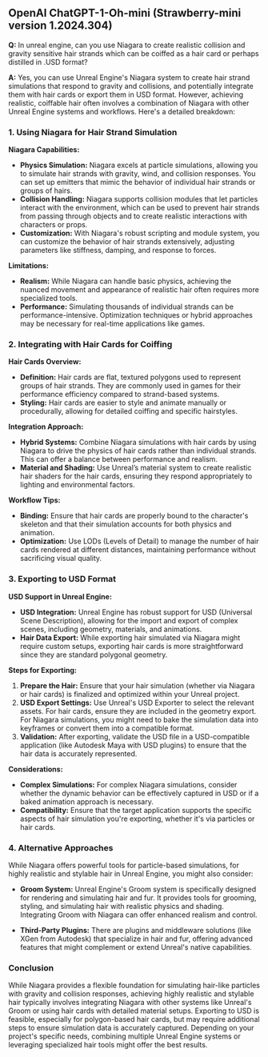 ## OpenAI ChatGPT-1-Oh-mini (Strawberry-mini version 1.2024.304)

**Q:** In unreal engine, can you use Niagara to create realistic collision and gravity sensitive hair strands which can be coiffed as a hair card or perhaps distilled in .USD format?

**A:** Yes, you can use Unreal Engine's Niagara system to create hair strand simulations that respond to gravity and collisions, and potentially integrate them with hair cards or export them in USD format. However, achieving realistic, coiffable hair often involves a combination of Niagara with other Unreal Engine systems and workflows. Here's a detailed breakdown:

### 1. **Using Niagara for Hair Strand Simulation**

**Niagara Capabilities:**
- **Physics Simulation:** Niagara excels at particle simulations, allowing you to simulate hair strands with gravity, wind, and collision responses. You can set up emitters that mimic the behavior of individual hair strands or groups of hairs.
- **Collision Handling:** Niagara supports collision modules that let particles interact with the environment, which can be used to prevent hair strands from passing through objects and to create realistic interactions with characters or props.
- **Customization:** With Niagara's robust scripting and module system, you can customize the behavior of hair strands extensively, adjusting parameters like stiffness, damping, and response to forces.

**Limitations:**
- **Realism:** While Niagara can handle basic physics, achieving the nuanced movement and appearance of realistic hair often requires more specialized tools.
- **Performance:** Simulating thousands of individual strands can be performance-intensive. Optimization techniques or hybrid approaches may be necessary for real-time applications like games.

### 2. **Integrating with Hair Cards for Coiffing**

**Hair Cards Overview:**
- **Definition:** Hair cards are flat, textured polygons used to represent groups of hair strands. They are commonly used in games for their performance efficiency compared to strand-based systems.
- **Styling:** Hair cards are easier to style and animate manually or procedurally, allowing for detailed coiffing and specific hairstyles.

**Integration Approach:**
- **Hybrid Systems:** Combine Niagara simulations with hair cards by using Niagara to drive the physics of hair cards rather than individual strands. This can offer a balance between performance and realism.
- **Material and Shading:** Use Unreal’s material system to create realistic hair shaders for the hair cards, ensuring they respond appropriately to lighting and environmental factors.

**Workflow Tips:**
- **Binding:** Ensure that hair cards are properly bound to the character's skeleton and that their simulation accounts for both physics and animation.
- **Optimization:** Use LODs (Levels of Detail) to manage the number of hair cards rendered at different distances, maintaining performance without sacrificing visual quality.

### 3. **Exporting to USD Format**

**USD Support in Unreal Engine:**
- **USD Integration:** Unreal Engine has robust support for USD (Universal Scene Description), allowing for the import and export of complex scenes, including geometry, materials, and animations.
- **Hair Data Export:** While exporting hair simulated via Niagara might require custom setups, exporting hair cards is more straightforward since they are standard polygonal geometry.

**Steps for Exporting:**
1. **Prepare the Hair:** Ensure that your hair simulation (whether via Niagara or hair cards) is finalized and optimized within your Unreal project.
2. **USD Export Settings:** Use Unreal's USD Exporter to select the relevant assets. For hair cards, ensure they are included in the geometry export. For Niagara simulations, you might need to bake the simulation data into keyframes or convert them into a compatible format.
3. **Validation:** After exporting, validate the USD file in a USD-compatible application (like Autodesk Maya with USD plugins) to ensure that the hair data is accurately represented.

**Considerations:**
- **Complex Simulations:** For complex Niagara simulations, consider whether the dynamic behavior can be effectively captured in USD or if a baked animation approach is necessary.
- **Compatibility:** Ensure that the target application supports the specific aspects of hair simulation you're exporting, whether it's via particles or hair cards.

### 4. **Alternative Approaches**

While Niagara offers powerful tools for particle-based simulations, for highly realistic and stylable hair in Unreal Engine, you might also consider:

- **Groom System:** Unreal Engine's Groom system is specifically designed for rendering and simulating hair and fur. It provides tools for grooming, styling, and simulating hair with realistic physics and shading. Integrating Groom with Niagara can offer enhanced realism and control.
  
- **Third-Party Plugins:** There are plugins and middleware solutions (like XGen from Autodesk) that specialize in hair and fur, offering advanced features that might complement or extend Unreal's native capabilities.

### **Conclusion**

While Niagara provides a flexible foundation for simulating hair-like particles with gravity and collision responses, achieving highly realistic and stylable hair typically involves integrating Niagara with other systems like Unreal's Groom or using hair cards with detailed material setups. Exporting to USD is feasible, especially for polygon-based hair cards, but may require additional steps to ensure simulation data is accurately captured. Depending on your project's specific needs, combining multiple Unreal Engine systems or leveraging specialized hair tools might offer the best results.

